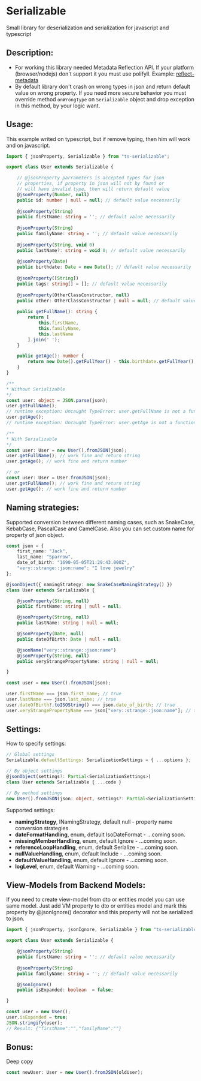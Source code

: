 Serializable
=====

Small library for deserialization and serialization for javascript and typescript

Description:
------
- For working this library needed Metadata Reflection API. If your platform (browser/nodejs) don't support it you must use polifyll. Example: [reflect-metadata](https://www.npmjs.com/package/reflect-metadata)
- By default library don't crash on wrong types in json and return default value on wrong property. If you need more secure behavior you must override method `onWrongType` on `Serializable` object and drop exception in this method, by your logic want.

Usage:
------
This example writed on typescript, but if remove typing, then him will work and on javascript.

```typescript
import { jsonProperty, Serializable } from "ts-serializable";

export class User extends Serializable {

    // @jsonProperty parrameters is accepted types for json
    // properties, if property in json will not by found or
    // will have invalid type, then will return default value
    @jsonProperty(Number, null)
    public id: number | null = null; // default value necessarily
  
    @jsonProperty(String)
    public firstName: string = ''; // default value necessarily
  
    @jsonProperty(String)
    public familyName: string = ''; // default value necessarily
  
    @jsonProperty(String, void 0)
    public lastName?: string = void 0; // default value necessarily
    
    @jsonProperty(Date)
    public birthdate: Date = new Date(); // default value necessarily
    
    @jsonProperty([String])
    public tags: string[] = []; // default value necessarily
    
    @jsonProperty(OtherClassConstructor, null)
    public other: OtherClassConstructor | null = null; // default value necessarily
    
    public getFullName(): string {
        return [
            this.firstName,
            this.familyName,
            this.lastName
        ].join(' ');
    }

    public getAge(): number {
        return new Date().getFullYear() - this.birthdate.getFullYear();
    }
}

/**
* Without Serializable
*/
const user: object = JSON.parse(json);
user.getFullName();
// runtime exception: Uncaught TypeError: user.getFullName is not a function
user.getAge();
// runtime exception: Uncaught TypeError: user.getAge is not a function

/**
* With Serializable
*/
const user: User = new User().fromJSON(json);
user.getFullName(); // work fine and return string
user.getAge(); // work fine and return number

// or
const user: User = User.fromJSON(json);
user.getFullName(); // work fine and return string
user.getAge(); // work fine and return number
```

Naming strategies:
------
Supported conversion between different naming cases, such as SnakeCase, KebabCase, PascalCase and CamelCase. Also you can set custom name for property of json object.

```typescript
const json = {
    first_name: "Jack",
    last_name: "Sparrow",
    date_of_birth: "1690-05-05T21:29:43.000Z",
    "very::strange::json:name": "I love jewelry"
};

@jsonObject({ namingStrategy: new SnakeCaseNamingStrategy() })
class User extends Serializable {

    @jsonProperty(String, null)
    public firstName: string | null = null;

    @jsonProperty(String, null)
    public lastName: string | null = null;

    @jsonProperty(Date, null)
    public dateOfBirth: Date | null = null;

    @jsonName("very::strange::json:name")
    @jsonProperty(String, null)
    public veryStrangePropertyName: string | null = null;

}

const user = new User().fromJSON(json);

user.firstName === json.first_name; // true
user.lastName === json.last_name; // true
user.dateOfBirth?.toISOString() === json.date_of_birth; // true
user.veryStrangePropertyName === json["very::strange::json:name"]; // true
```

Settings:
------
How to specify settings:

```typescript
// Global settings
Serializable.defaultSettings: SerializationSettings = { ...options };

// By object settings
@jsonObject(settings?: Partial<SerializationSettings>)
class User extends Serializable { ...code }

// By method settings
new User().fromJSON(json: object, settings?: Partial<SerializationSettings>);
```

Supported settings:
 - **namingStrategy**, INamingStrategy, default null - property name conversion strategies.
 - **dateFormatHandling**, enum, default IsoDateFormat - ...coming soon.
 - **missingMemberHandling**, enum, default Ignore - ...coming soon.
 - **referenceLoopHandling**, enum, default Serialize - ...coming soon.
 - **nullValueHandling**, enum, default Include - ...coming soon.
 - **defaultValueHandling**, enum, default Ignore - ...coming soon.
 - **logLevel**, enum, default Warning - ...coming soon.

View-Models from Backend Models:
------
If you need to create view-model from dto or entities model you can use same model. Just add VM property to dto or entities model and mark this property by @jsonIgnore() decorator and this property will not be serialized to json.

```typescript
import { jsonProperty, jsonIgnore, Serializable } from "ts-serializable";

export class User extends Serializable {

    @jsonProperty(String)
    public firstName: string = ''; // default value necessarily
  
    @jsonProperty(String)
    public familyName: string = ''; // default value necessarily

    @jsonIgnore()
    public isExpanded: boolean  = false;

}

const user = new User();
user.isExpanded = true;
JSON.stringify(user);
// Result: {"firstName":"","familyName":""}
```

Bonus:
------
Deep copy
```typescript
const newUser: User = new User().fromJSON(oldUser);
```
